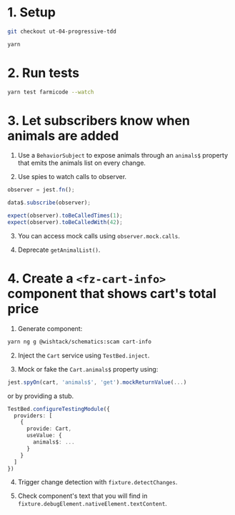 # 1. Setup

```sh
git checkout ut-04-progressive-tdd

yarn
```

# 2. Run tests

```sh
yarn test farmicode --watch
```

# 3. Let subscribers know when animals are added

1. Use a `BehaviorSubject` to expose animals through an `animals$` property that emits the animals list on every change.

2. Use spies to watch calls to observer.

```typescript
observer = jest.fn();

data$.subscribe(observer);

expect(observer).toBeCalledTimes(1);
expect(observer).toBeCalledWith(42);
```

3. You can access mock calls using `observer.mock.calls`.

4. Deprecate `getAnimalList()`.

# 4. Create a `<fz-cart-info>` component that shows cart's total price

1. Generate component:

```sh
yarn ng g @wishtack/schematics:scam cart-info
```

2. Inject the `Cart` service using `TestBed.inject`.

3. Mock or fake the `Cart.animals$` property using:

```typescript
jest.spyOn(cart, 'animals$', 'get').mockReturnValue(...)
```

or by providing a stub.

```typescript
TestBed.configureTestingModule({
  providers: [
    {
      provide: Cart,
      useValue: {
        animals$: ...
      }
    }
  ]
})
```

4. Trigger change detection with `fixture.detectChanges`.

5. Check component's text that you will find in `fixture.debugElement.nativeElement.textContent`.
